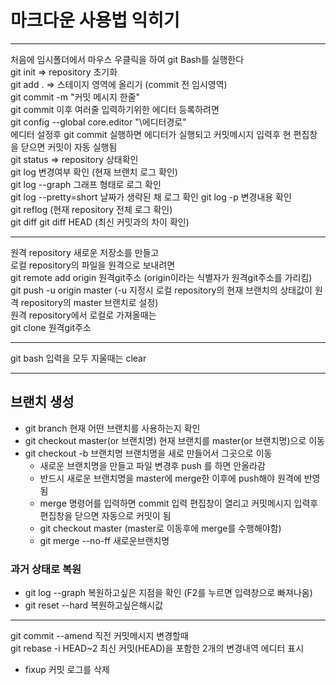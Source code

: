 # 마크다운 사용법 익히기
*** 
처음에 임시폴더에서 마우스 우클릭을 하여 git Bash를 실행한다   
git init => repository 초기화   
git add . => 스테이지 영역에 올리기 (commit 전 임시영역)   
git commit -m "커밋 메시지 한줄"   
git commit 이후 여러줄 입력하기위한 에디터 등록하려면   
git config --global core.editor "\에디터경로"   
에디터 설정후 git commit 실행하면 에디터가 실행되고 커밋메시지 입력후 현 편집창을 닫으면 커밋이 자동 실행됨   
git status => repository 상태확인   
git log 변경여부 확인 (현재 브랜치 로그 확인)   
git log --graph 그래프 형태로 로그 확인   
git log --pretty=short 날짜가 생략된 채 로그 확인 
git log -p 변경내용 확인  
git reflog (현재 repository 전체 로그 확인)   
git diff 
git diff HEAD (최신 커밋과의 차이 확인)
***   
원격 repository 새로운 저장소를 만들고   
로컬 repository의 파일을 원격으로 보내려면   
git remote add origin 원격git주소 (origin이라는 식별자가 원격git주소를 가리킴)   
git push -u origin master (-u 지정시 로컬 repository의 현재 브랜치의 상태값이 원격 repository의 master 브랜치로 설정)  
원격 repository에서 로컬로 가져올때는   
git clone 원격git주소   
***
git bash 입력을 모두 지울때는 clear   
***
## 브랜치 생성
* git branch 현재 어떤 브랜치를 사용하는지 확인
* git checkout master(or 브랜치명) 현재 브랜치를 master(or 브랜치명)으로 이동
* git checkout -b 브랜치명 브랜치명을 새로 만들어서 그곳으로 이동
    * 새로운 브랜치명을 만들고 파일 변경후 push 를 하면 안올라감
    * 반드시 새로운 브랜치명을 master에 merge한 이후에 push해야 원격에 반영됨
    * merge 명령어를 입력하면 commit 입력 편집창이 열리고 커밋메시지 입력후 편집창을 닫으면 자동으로 커밋이 됨
    * git checkout master (master로 이동후에 merge를 수행해야함)
    * git merge --no-ff 새로운브랜치명
### 과거 상태로 복원
+ git log --graph 복원하고싶은 지점을 확인 (F2를 누르면 입력창으로 빠져나옴)
+ git reset --hard 복원하고싶은해시값
***
git commit --amend 직전 커밋메시지 변경할때   
git rebase -i HEAD~2 최신 커밋(HEAD)을 포함한 2개의 변경내역 에디터 표시
- fixup 커밋 로그를 삭제

